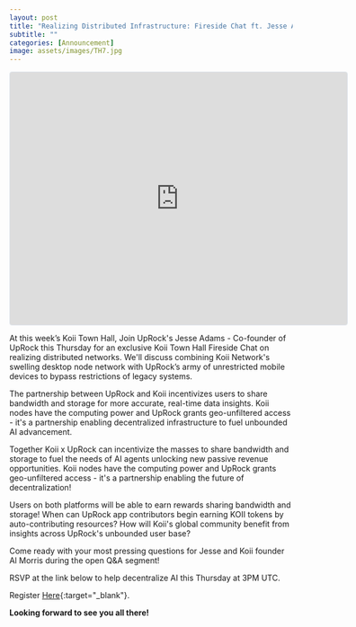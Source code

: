 ```yaml
---
layout: post
title: "Realizing Distributed Infrastructure: Fireside Chat ft. Jesse Adams from UpRock"
subtitle: ""
categories: [Announcement]
image: assets/images/TH7.jpg
---
```

<iframe
  src="https://lu.ma/embed-checkout/evt-hRiDdHym36gEoat"
  width="600"
  height="450"
  frameborder="0"
  style="border: 1px solid #bfcbda88; border-radius: 4px;"
  allowfullscreen=""
  aria-hidden="false"
  tabindex="0"
></iframe>

At this week’s Koii Town Hall, Join UpRock's Jesse Adams - Co-founder of UpRock this Thursday for an exclusive Koii Town Hall Fireside Chat on realizing distributed networks. We'll discuss combining Koii Network's swelling desktop node network with UpRock’s army of unrestricted mobile devices to bypass restrictions of legacy systems.

The partnership between UpRock and Koii incentivizes users to share bandwidth and storage for more accurate, real-time data insights. Koii nodes have the computing power and UpRock grants geo-unfiltered access - it's a partnership enabling decentralized infrastructure to fuel unbounded AI advancement.

Together Koii x UpRock can incentivize the masses to share bandwidth and storage to fuel the needs of AI agents unlocking new passive revenue opportunities. Koii nodes have the computing power and UpRock grants geo-unfiltered access - it's a partnership enabling the future of decentralization!

Users on both platforms will be able to earn rewards sharing bandwidth and storage! When can UpRock app contributors begin earning KOII tokens by auto-contributing resources? How will Koii's global community benefit from insights across UpRock's unbounded user base?

Come ready with your most pressing questions for Jesse and Koii founder Al Morris during the open Q&A segment!

RSVP at the link below to help decentralize AI this Thursday at 3PM UTC.

Register [Here](https://lu.ma/su5ycxor){:target="\_blank"}.

**Looking forward to see you all there!**
